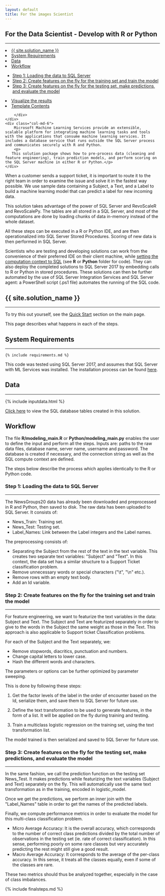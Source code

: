 ```yaml
---
layout: default
title: For the images Scientist
---
```


## For the Data Scientist - Develop with R or Python
----------------------------

<div class="row">
    <div class="col-md-6">
        <div class="toc">
            <li><a href="#first">{{ site.solution_name }}</a></li>
            <li><a href="#system-requirements">System Requirements</a></li>
            <li><a href="#data">Data</a></li>
            <li><a href="#workflow">Workflow</a></li>
            <ul>
                <li><a href="#step1">Step 1: Loading the data to SQL Server     </a></li>
                <li><a href="#step2">Step 2: Create features on the fly for the training set and train the model</a></li>
                <li><a href="#step3">Step 3: Create features on the fly for the testing set, make predictions, and evaluate the model</a></li>
            </ul>
            <li><a href="#step4">Visualize the results</a></li>
            <li><a href="#template-contents">Template Contents</a></li>

        </div>
    </div>
    <div class="col-md-6">
        Microsoft Machine Learning Services provide an extensible, scalable platform for integrating machine learning tasks and tools with the applications that consume machine learning services. It includes a database service that runs outside the SQL Server process and communicates securely with R and Python.
        <p>
       This solution package shows how to pre-process data (cleaning and feature engineering), train prediction models, and perform scoring on the SQL Server machine in either R or Python.</p>
    </div>
</div>

When a customer sends a support ticket, it is important to route it to the right team in order to examine the issue and solve it in the fastest way possible. We use sample data containing a Subject, a Text, and a Label to build a machine learning model that can predict a label for new incoming data.

This solution takes advantage of the power of SQL Server and RevoScaleR and RevoScalePy. The tables are all stored in a SQL Server, and most of the computations are done by loading chunks of data in-memory instead of the whole dataset.

All these steps can be executed in a R or Python IDE, and are then operationalized into SQL Server Stored Procedures.  Scoring of new data is then performed in SQL Server.

Scientists who are testing and developing solutions can work from the convenience of their preferred IDE on their client machine, while <a href="https://msdn.microsoft.com/en-us/library/mt604885.aspx">setting the computation context to SQL</a> (see  **R** or **Python** folder for code).  They can also deploy the completed solutions to SQL Server 2017 by embedding calls to R or Python in stored procedures. These solutions can then be further automated by the use of SQL Server Integration Services and SQL Server agent: a PowerShell script (.ps1 file) automates the running of the SQL code.

<a name="first"></a>

## {{ site.solution_name }}
--------------------------

To try this out yourself, see the [Quick Start](quick.html) section on the main page.

This page describes what happens in each of the steps.


## System Requirements
--------------------------

    {% include requirements.md %}

This code was tested using SQL Server 2017, and assumes that SQL Server with ML Services was installed. The installation process can be found [here](setupSQL.html).

## Data
--------------------------

{% include inputdata.html %}

[Click here](tables.html) to view the SQL database tables created in this solution.

## Workflow

The file **R/modeling_main.R** or **Python/modeling_main.py** enables the user to define the input and perform all the steps. Inputs are: paths to the raw data files, database name, server name, username and password.
The database is created if necessary, and the connection string as well as the SQL compute context are defined.

The steps below describe the process which applies identically to the R or Python code.

<a name="step1"></a>

### Step 1: Loading the data to SQL Server
-------------------------

The NewsGroups20 data has already been downloaded and preprocessed in R and Python, then saved to disk. The raw data has been uploaded to SQL Server. It consists of:

* News_Train: Training set.
* News_Test: Testing set.
* Label_Names: Link between the Label integers and the Label names. 

The preprocessing consists of:

* Separating the Subject from the rest of the text in the text variable. This creates two separate text variables: "Subject" and "Text". In this context, the data set has a similar structure to a Support Ticket classification problem. 
* Remove unnecessary words or special characters ("\t", "\n" etc.). 
* Remove rows with an empty text body. 
* Add an Id variable. 

<a name="step2"></a>

### Step 2: Create features on the fly for the training set and train the model
------------------------

For feature engineering, we want to featurize the text variables in the data: Subject and Text. 
The Subject and Text are featurized separately in order to give to the words in the Subject the same weight as those in the Text. This approach is also applicable to Support ticket Classification problems.

For each of the Subject and the Text separately, we:

* Remove stopwords, diacritics, punctuation and numbers.
* Change capital letters to lower case. 
* Hash the different words and characters. 

The parameters or options can be further optimized by parameter sweeping.

This is done by following these steps:

1. Get the factor levels of the label in the order of encounter based on the Id, serialize them, and save them to SQL Server for future use.

2. Define the text transformation to be used to generate features, in the form of a list. It will be applied on the fly during training and testing.

3. Train a multiclass logistic regression on the training set, using the text transformation list.

The model trained is then serialized and saved to SQL Server for future use.

<a name="step3"></a>

### Step 3: Create features on the fly for the testing set, make predictions, and evaluate the model 
-------------------------

In the same fashion, we call the prediction function on the testing set News_Test. It makes predictions while featurizing the text variables (Subject and Text) separately on the fly. This will automatically use the same text transformation as in the training, encoded in logistic_model. 

Once we get the predictions, we perform an inner join with the "Label_Names" table in order to get the names of the predicted labels. 

Finally, we compute performance metrics in order to evaluate the model for this multi-class classification problem.

* Micro Average Accuracy: It is the overall accuracy, which corresponds to the number of correct class predictions divided by the total number of observations in the testing set (ie. rate of correct classification). In this sense, performing poorly on some rare classes but very accurately predicting the rest might still give a good result. 
* Macro Average Accuracy: It corresponds to the average of the per-class accuracy. In this sense, it treats all the classes equally, even if some of the classes are rare. 

These two metrics should thus be analyzed together, especially in the case of class imbalances.

{% include finalsteps.md %}
